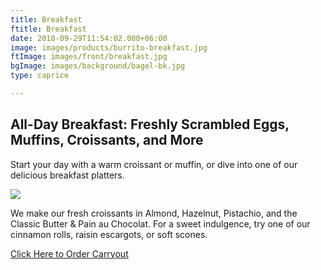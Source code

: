 ```yaml
---
title: Breakfast
ftitle: Breakfast
date: 2018-09-29T11:54:02.000+06:00
image: images/products/burrito-breakfast.jpg
ftImage: images/front/breakfast.jpg
bgImage: images/background/bagel-bk.jpg
type: caprice

---
```

## All-Day Breakfast: Freshly Scrambled Eggs, Muffins, Croissants, and More

Start your day with a warm croissant or muffin, or dive into one of our delicious breakfast platters.

![](/uploads/bacon-and-onion.jpg)

We make our fresh croissants in Almond, Hazelnut, Pistachio, and the Classic Butter & Pain au Chocolat. For a sweet indulgence, try one of our cinnamon rolls, raisin escargots, or soft scones.

<a href="#">Click Here to Order Carryout</a>